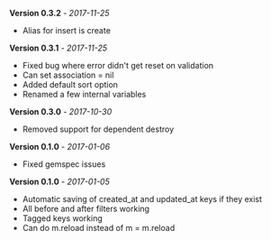 **Version 0.3.2** - *2017-11-25*

- Alias for insert is create


**Version 0.3.1** - *2017-11-25*

- Fixed bug where error didn't get reset on validation
- Can set association = nil
- Added default sort option
- Renamed a few internal variables


**Version 0.3.0** - *2017-10-30*

- Removed support for dependent destroy


**Version 0.1.0** - *2017-01-06*

- Fixed gemspec issues


**Version 0.1.0** - *2017-01-05*

- Automatic saving of created_at and updated_at keys if they exist
- All before and after filters working
- Tagged keys working
- Can do m.reload instead of m = m.reload

